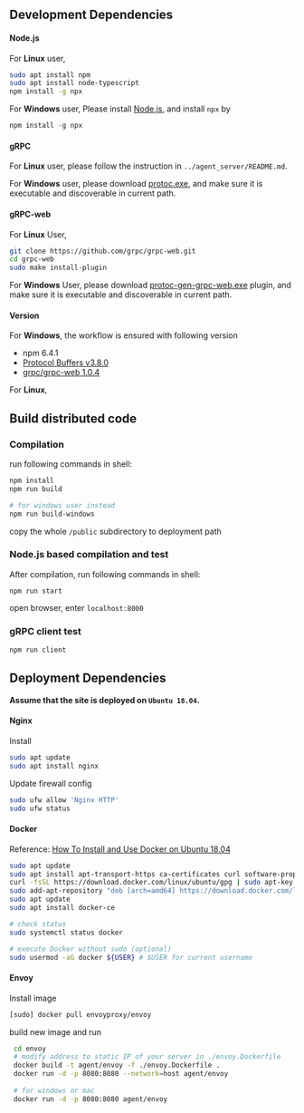 ## Development Dependencies

#### Node.js

For **Linux** user,

```bash
sudo apt install npm
sudo apt install node-typescript
npm install -g npx
```

For **Windows** user, Please install [Node.js](<https://nodejs.org/en/download/>), and install `npx` by 

```powershell
npm install -g npx
```

#### gRPC

For **Linux** user, please follow the instruction in `../agent_server/README.md`.

For **Windows** user, please download [protoc.exe](https://github.com/protocolbuffers/protobuf/releases), and make sure it is  executable and discoverable in current path. 

#### gRPC-web

For **Linux** User,

```bash
git clone https://github.com/grpc/grpc-web.git
cd grpc-web
sudo make install-plugin
```

For **Windows** User, please download [protoc-gen-grpc-web.exe](<https://github.com/grpc/grpc-web/releases>) plugin, and make sure it is  executable and discoverable in current path. 

#### Version

For **Windows**, the workflow  is ensured with following version

- npm  6.4.1
- [Protocol Buffers v3.8.0](https://github.com/protocolbuffers/protobuf/releases/tag/v3.8.0)
- [grpc/grpc-web 1.0.4](https://github.com/grpc/grpc-web/releases/tag/1.0.4)

For **Linux**,



## Build distributed code

### Compilation

run following commands in shell:

```bash
npm install
npm run build

# for windows user instead
npm run build-windows
```

copy the whole `/public` subdirectory to deployment path

### Node.js based compilation and test 

After compilation, run following commands in shell:

```shell
npm run start
```

open browser, enter `localhost:8000`

### gRPC client test

```bash
npm run client
```



## Deployment Dependencies

**Assume that the site is deployed on `Ubuntu 18.04`.**

#### Nginx

Install

```bash
sudo apt update
sudo apt install nginx
```

Update firewall config

```bash
sudo ufw allow 'Nginx HTTP'
sudo ufw status
```

#### Docker

Reference: [How To Install and Use Docker on Ubuntu 18.04](<https://www.digitalocean.com/community/tutorials/how-to-install-and-use-docker-on-ubuntu-18-04>)

```bash
sudo apt update
sudo apt install apt-transport-https ca-certificates curl software-properties-common
curl -fsSL https://download.docker.com/linux/ubuntu/gpg | sudo apt-key add -
sudo add-apt-repository "deb [arch=amd64] https://download.docker.com/linux/ubuntu bionic stable"
sudo apt update
sudo apt install docker-ce

# check status
sudo systemctl status docker

# execute Docker without sudo (optional)
sudo usermod -aG docker ${USER} # $USER for current username
```

#### Envoy

Install image

```bash
[sudo] docker pull envoyproxy/envoy
```

build new image and run

```bash
 cd envoy
 # modify address to static IP of your server in ./envoy.Dockerfile
 docker build -t agent/envoy -f ./envoy.Dockerfile .
 docker run -d -p 8080:8080 --network=host agent/envoy
 
 # for windows or mac
 docker run -d -p 8080:8080 agent/envoy
```

